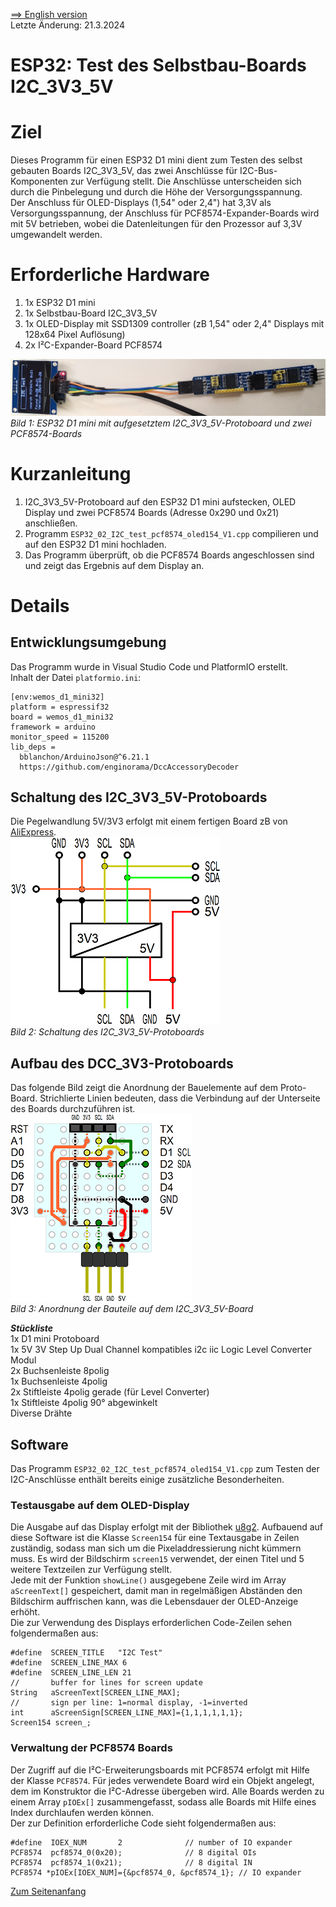 <a href="./README.md">==> English version</a>   
Letzte &Auml;nderung: 21.3.2024 <a name="up"></a>   
<h1>ESP32: Test des Selbstbau-Boards I2C_3V3_5V</h1>   

# Ziel
Dieses Programm f&uuml;r einen ESP32 D1 mini dient zum Testen des selbst gebauten Boards I2C_3V3_5V, das zwei Anschl&uuml;sse f&uuml;r I2C-Bus-Komponenten zur Verf&uuml;gung stellt. 
Die Anschl&uuml;sse unterscheiden sich durch die Pinbelegung und durch die H&ouml;he der Versorgungsspannung.   
Der Anschluss f&uuml;r OLED-Displays (1,54" oder 2,4") hat 3,3V als Versorgungsspannung, der Anschluss f&uuml;r PCF8574-Expander-Boards wird mit 5V betrieben, wobei die Datenleitungen f&uuml;r den Prozessor auf 3,3V umgewandelt werden.    

# Erforderliche Hardware
1. 1x ESP32 D1 mini   
2. 1x Selbstbau-Board I2C_3V3_5V   
3. 1x OLED-Display mit SSD1309 controller (zB 1,54" oder 2,4" Displays mit 128x64 Pixel Aufl&ouml;sung)   
4. 2x I²C-Expander-Board PCF8574   

![I2C_3V3_5V_Testumgebung](./images/300_Test_I2C_3V3_5V_240320.png "Testumgebung f&uuml;r I2C_3V3_5V-Board")   
_Bild 1: ESP32 D1 mini mit aufgesetztem I2C_3V3_5V-Protoboard und zwei PCF8574-Boards_ 

# Kurzanleitung
1. I2C_3V3_5V-Protoboard auf den ESP32 D1 mini aufstecken, OLED Display und zwei PCF8574 Boards (Adresse 0x290 und 0x21) anschlie&szlig;en.   
2. Programm `ESP32_02_I2C_test_pcf8574_oled154_V1.cpp` compilieren und auf den ESP32 D1 mini hochladen.   
3. Das Programm &uuml;berpr&uuml;ft, ob die PCF8574 Boards angeschlossen sind und zeigt das Ergebnis auf dem Display an.   

# Details
## Entwicklungsumgebung
Das Programm wurde in Visual Studio Code und PlatformIO erstellt.   
Inhalt der Datei `platformio.ini`:   
```   
[env:wemos_d1_mini32]
platform = espressif32
board = wemos_d1_mini32
framework = arduino
monitor_speed = 115200
lib_deps =
  bblanchon/ArduinoJson@^6.21.1
  https://github.com/enginorama/DccAccessoryDecoder
```   

## Schaltung des I2C_3V3_5V-Protoboards
Die Pegelwandlung 5V/3V3 erfolgt mit einem fertigen Board zB von [AliExpress](https://de.aliexpress.com/item/1005005575013390.html?spm=a2g0o.order_list.order_list_main.29.144f5c5flRN11a&gatewayAdapt=glo2deu).   
![I2C_3V3_5V_Schaltung](./images/300_circuit_I2C_3V3_5V_240320.png "Schaltung des I2C_3V3_5V-Protoboards")   
_Bild 2: Schaltung des I2C_3V3_5V-Protoboards_   

## Aufbau des DCC_3V3-Protoboards
Das folgende Bild zeigt die Anordnung der Bauelemente auf dem Proto-Board.   Strichlierte Linien bedeuten, dass die Verbindung auf der Unterseite des Boards durchzuf&uuml;hren ist.   
![I2C_3V3_5V_Bauteilanordnung](./images/300_layout_I2C_3V3_5V_240320.png "Anordnung der Bauteile auf dem I2C_3V3_5V-Board")   
_Bild 3: Anordnung der Bauteile auf dem I2C_3V3_5V-Board_   

__*St&uuml;ckliste*__   
1x D1 mini Protoboard   
1x 5V 3V Step Up Dual Channel kompatibles i2c iic Logic Level Converter Modul   
2x Buchsenleiste 8polig   
1x Buchsenleiste 4polig   
2x Stiftleiste 4polig gerade (f&uuml;r Level Converter)   
1x Stiftleiste 4polig 90° abgewinkelt   
Diverse Dr&auml;hte   

## Software
Das Programm `ESP32_02_I2C_test_pcf8574_oled154_V1.cpp` zum Testen der I2C-Anschl&uuml;sse enth&auml;lt bereits einige zus&auml;tzliche Besonderheiten.   

### Testausgabe auf dem OLED-Display
Die Ausgabe auf das Display erfolgt mit der Bibliothek [u8g2](https://github.com/olikraus/u8g2). Aufbauend auf diese Software ist die Klasse `Screen154` f&uuml;r eine Textausgabe in Zeilen zust&auml;ndig, sodass man sich um die Pixeladdressierung nicht k&uuml;mmern muss. Es wird der Bildschirm `screen15` verwendet, der einen Titel und 5 weitere Textzeilen zur Verf&uuml;gung stellt.   
Jede mit der Funktion `showLine()` ausgegebene Zeile wird im Array `aScreenText[]` gespeichert, damit man in regelm&auml;&szlig;igen Abst&auml;nden den Bildschirm auffrischen kann, was die Lebensdauer der OLED-Anzeige erh&ouml;ht.   
Die zur Verwendung des Displays erforderlichen Code-Zeilen sehen folgenderma&szlig;en aus:   
```   
#define  SCREEN_TITLE   "I2C Test"
#define  SCREEN_LINE_MAX 6
#define  SCREEN_LINE_LEN 21
//       buffer for lines for screen update
String   aScreenText[SCREEN_LINE_MAX];
//       sign per line: 1=normal display, -1=inverted
int      aScreenSign[SCREEN_LINE_MAX]={1,1,1,1,1,1};
Screen154 screen_;
```   

### Verwaltung der PCF8574 Boards
Der Zugriff auf die I²C-Erweiterungsboards mit PCF8574 erfolgt mit Hilfe der Klasse `PCF8574`. F&uuml;r jedes verwendete Board wird ein Objekt angelegt, dem im Konstruktor die I²C-Adresse &uuml;bergeben wird. Alle Boards werden zu einem Array `pIOEx[]` zusammengefasst, sodass alle Boards mit Hilfe eines Index durchlaufen werden k&ouml;nnen.   
Der zur Definition erforderliche Code sieht folgenderma&szlig;en aus:   
```   
#define  IOEX_NUM       2              // number of IO expander
PCF8574  pcf8574_0(0x20);              // 8 digital OIs
PCF8574  pcf8574_1(0x21);              // 8 digital IN
PCF8574 *pIOEx[IOEX_NUM]={&pcf8574_0, &pcf8574_1}; // IO expander
```   

[Zum Seitenanfang](#up)
